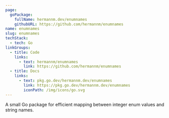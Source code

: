 ```yaml
---
page:
  goPackage:
    fullName: hermannm.dev/enumnames
    githubURL: https://github.com/hermannm/enumnames
name: enumnames
slug: enumnames
techStack:
  - tech: Go
linkGroups:
  - title: Code
    links:
      - text: hermannm/enumnames
        link: https://github.com/hermannm/enumnames
  - title: Docs
    links:
      - text: pkg.go.dev/hermannm.dev/enumnames
        link: https://pkg.go.dev/hermannm.dev/enumnames
        iconPath: /img/icons/go.svg
---
```


A small Go package for efficient mapping between integer enum values and string names.
